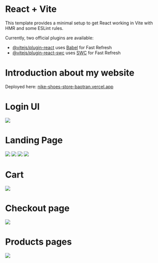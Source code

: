 # React + Vite

This template provides a minimal setup to get React working in Vite with HMR and some ESLint rules.

Currently, two official plugins are available:

- [@vitejs/plugin-react](https://github.com/vitejs/vite-plugin-react/blob/main/packages/plugin-react/README.md) uses [Babel](https://babeljs.io/) for Fast Refresh
- [@vitejs/plugin-react-swc](https://github.com/vitejs/vite-plugin-react-swc) uses [SWC](https://swc.rs/) for Fast Refresh

# Introduction about my website

Deployed here: <a href="https://nike-shoes-store-baotran.vercel.app/" target="_blank">nike-shoes-store-baotran.vercel.app</a>

# Login UI

<img src="https://res.cloudinary.com/boyplunger128/image/upload/v1695799676/shoes8_txp5lz.png" />

# Landing Page

<img src="https://res.cloudinary.com/boyplunger128/image/upload/v1695799680/shoes_bibt0d.png"/>
<img src="https://res.cloudinary.com/boyplunger128/image/upload/v1695799681/shoes1_flx2mt.png"/>
<img src="https://res.cloudinary.com/boyplunger128/image/upload/v1695799681/shoes3_mvctdf.png"/>
<img src="https://res.cloudinary.com/boyplunger128/image/upload/v1695799681/shoes4_zbpekp.png"/>

# Cart

<img src="https://res.cloudinary.com/boyplunger128/image/upload/v1695799682/shoes5_tf1qcn.png"/>

# Checkout page

<img src="https://res.cloudinary.com/boyplunger128/image/upload/v1695799675/shoes6_i4hiv3.png"/>

# Products pages

<img src="https://res.cloudinary.com/boyplunger128/image/upload/v1695799676/shoes7_b1sjf0.png" />


